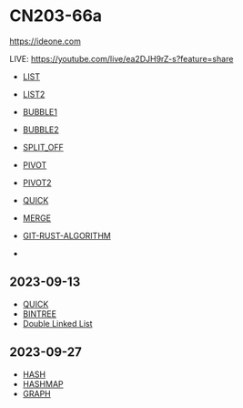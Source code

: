 # CN203-66a
<https://ideone.com>

LIVE: <https://youtube.com/live/ea2DJH9rZ-s?feature=share>

- [LIST](src/LIST0.md)
- [LIST2](src/LIST2.md)
- [BUBBLE1](src/BUBBLE1.md)
- [BUBBLE2](src/BUBBLE2.md)
- [SPLIT_OFF](src/SPLIT_OFF.md)
- [PIVOT](src/PIVOT.md)
- [PIVOT2](src/PIVOT2.md)
- [QUICK](src/QUICK.md)
- [MERGE](src/MERGE.md)

- [GIT-RUST-ALGORITHM](https://github.com/PacktPublishing/Hands-On-Data-Structures-and-Algorithms-in-Rust/tree/master)
- 

## 2023-09-13
- [QUICK](src/QUICK.md)
- [BINTREE](src/BINTREE.md)
- [Double Linked List](src/DBL.md)

## 2023-09-27
- [HASH](src/HASH.md)
- [HASHMAP](src/HASHMAP.md)
- [GRAPH](src/GRAPH.md)

 
